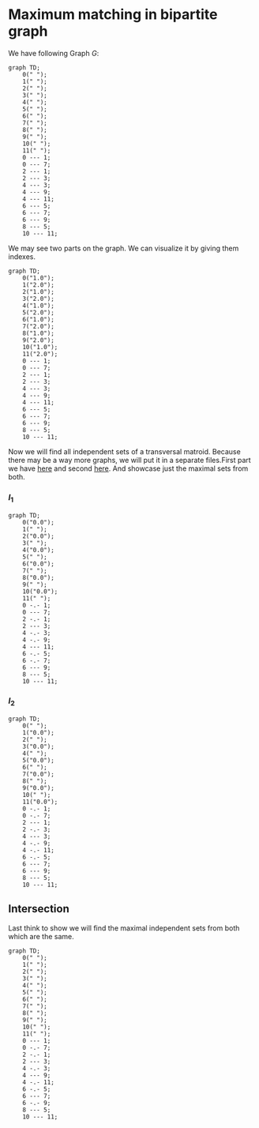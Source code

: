 # Maximum matching in bipartite graph

We have following Graph $G$:

```mermaid
graph TD;
	0(" ");
	1(" ");
	2(" ");
	3(" ");
	4(" ");
	5(" ");
	6(" ");
	7(" ");
	8(" ");
	9(" ");
	10(" ");
	11(" ");
	0 --- 1;
	0 --- 7;
	2 --- 1;
	2 --- 3;
	4 --- 3;
	4 --- 9;
	4 --- 11;
	6 --- 5;
	6 --- 7;
	6 --- 9;
	8 --- 5;
	10 --- 11;
```

We may see two parts on the graph. We can visualize it by giving them indexes.

```mermaid
graph TD;
	0("1.0");
	1("2.0");
	2("1.0");
	3("2.0");
	4("1.0");
	5("2.0");
	6("1.0");
	7("2.0");
	8("1.0");
	9("2.0");
	10("1.0");
	11("2.0");
	0 --- 1;
	0 --- 7;
	2 --- 1;
	2 --- 3;
	4 --- 3;
	4 --- 9;
	4 --- 11;
	6 --- 5;
	6 --- 7;
	6 --- 9;
	8 --- 5;
	10 --- 11;
```

Now we will find all independent sets of a transversal matroid. Because there may be a way more graphs, we will put it in a separate files.First part we have [here](./../output/4(1).md) and second [here](./../output/4(2).md). And showcase just the maximal sets from both.

### $I_{1}$

```mermaid
graph TD;
	0("0.0");
	1(" ");
	2("0.0");
	3(" ");
	4("0.0");
	5(" ");
	6("0.0");
	7(" ");
	8("0.0");
	9(" ");
	10("0.0");
	11(" ");
	0 -.- 1;
	0 --- 7;
	2 -.- 1;
	2 --- 3;
	4 -.- 3;
	4 -.- 9;
	4 --- 11;
	6 -.- 5;
	6 -.- 7;
	6 --- 9;
	8 --- 5;
	10 --- 11;
```

### $I_{2}$

```mermaid
graph TD;
	0(" ");
	1("0.0");
	2(" ");
	3("0.0");
	4(" ");
	5("0.0");
	6(" ");
	7("0.0");
	8(" ");
	9("0.0");
	10(" ");
	11("0.0");
	0 -.- 1;
	0 -.- 7;
	2 --- 1;
	2 -.- 3;
	4 --- 3;
	4 -.- 9;
	4 -.- 11;
	6 -.- 5;
	6 --- 7;
	6 --- 9;
	8 --- 5;
	10 --- 11;
```

## Intersection

Last think to show we will find the maximal independent sets from both which are the same.

```mermaid
graph TD;
	0(" ");
	1(" ");
	2(" ");
	3(" ");
	4(" ");
	5(" ");
	6(" ");
	7(" ");
	8(" ");
	9(" ");
	10(" ");
	11(" ");
	0 --- 1;
	0 -.- 7;
	2 -.- 1;
	2 --- 3;
	4 -.- 3;
	4 --- 9;
	4 -.- 11;
	6 -.- 5;
	6 --- 7;
	6 -.- 9;
	8 --- 5;
	10 --- 11;
```

